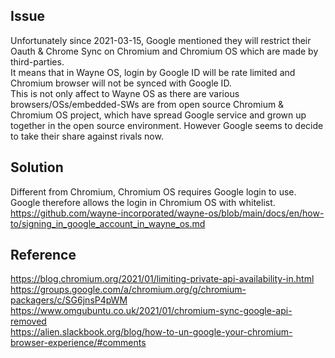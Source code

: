 ## Issue
Unfortunately since 2021-03-15, Google mentioned they will restrict their Oauth & Chrome Sync on Chromium and Chromium OS which are made by third-parties.
<br>
It means that in Wayne OS, login by Google ID will be rate limited and Chromium browser will not be synced with Google ID.
<br>
This is not only affect to Wayne OS as there are various browsers/OSs/embedded-SWs are from open source Chromium & Chromium OS project, which have spread Google service and grown up together in the open source environment. However Google seems to decide to take their share against rivals now.

## Solution
Different from Chromium, Chromium OS requires Google login to use. Google therefore allows the login in Chromium OS with whitelist.
<br>https://github.com/wayne-incorporated/wayne-os/blob/main/docs/en/how-to/signing_in_google_account_in_wayne_os.md

## Reference
https://blog.chromium.org/2021/01/limiting-private-api-availability-in.html
<br>
https://groups.google.com/a/chromium.org/g/chromium-packagers/c/SG6jnsP4pWM
<br>
https://www.omgubuntu.co.uk/2021/01/chromium-sync-google-api-removed
<br>
https://alien.slackbook.org/blog/how-to-un-google-your-chromium-browser-experience/#comments

